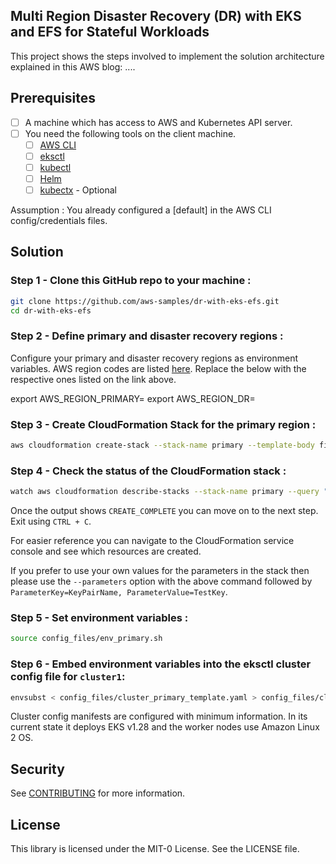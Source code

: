 ## Multi Region Disaster Recovery (DR) with EKS and EFS for Stateful Workloads

This project shows the steps involved to implement the solution architecture explained in this AWS blog: ....

## Prerequisites

- [ ] A machine which has access to AWS and Kubernetes API server.
- [ ] You need the following tools on the client machine.
	- [ ] [AWS CLI](https://docs.aws.amazon.com/cli/latest/userguide/cli-chap-install.html)
   	- [ ] [eksctl](https://eksctl.io/installation/)
  	- [ ] [kubectl](https://docs.aws.amazon.com/eks/latest/userguide/install-kubectl.html)
  	- [ ] [Helm](https://helm.sh/docs/intro/install/)
  	- [ ] [kubectx](https://github.com/ahmetb/kubectx) - Optional
     
Assumption : You already configured a [default] in the AWS CLI config/credentials files.

## Solution

### Step 1 - Clone this GitHub repo to your machine :

```bash
git clone https://github.com/aws-samples/dr-with-eks-efs.git
cd dr-with-eks-efs
```
### Step 2 - Define primary and disaster recovery regions :

Configure your primary and disaster recovery regions as environment variables. AWS region codes are listed [here](https://docs.aws.amazon.com/AWSEC2/latest/UserGuide/using-regions-availability-zones.html#concepts-available-regions).
Replace the <AWS-region-code> below with the respective ones listed on the link above.

export AWS_REGION_PRIMARY=<AWS-region-code>
export AWS_REGION_DR=<AWS-region-code>

### Step 3 - Create CloudFormation Stack for the primary region : 

```bash
aws cloudformation create-stack --stack-name primary --template-body file://template/cfn_primary.yaml --region $AWS_REGION_PRIMARY
```

### Step 4 - Check the status of the CloudFormation stack :

```bash
watch aws cloudformation describe-stacks --stack-name primary --query "Stacks[0].StackStatus" --output text --region $AWS_REGION_PRIMARY
```

Once the output shows `CREATE_COMPLETE` you can move on to the next step. Exit using `CTRL + C`. 

For easier reference you can navigate to the CloudFormation service console and see which resources are created. 

If you prefer to use your own values for the parameters in the stack then please use the `--parameters` option with the above command followed by `ParameterKey=KeyPairName, ParameterValue=TestKey`.

### Step 5 - Set environment variables :

```bash
source config_files/env_primary.sh
```

### Step 6 - Embed environment variables into the eksctl cluster config file for `cluster1`:

```bash
envsubst < config_files/cluster_primary_template.yaml > config_files/cluster_primary.yaml
```

Cluster config manifests are configured with minimum information. In its current state it deploys EKS v1.28 and the worker nodes use Amazon Linux 2 OS.

## Security

See [CONTRIBUTING](CONTRIBUTING.md#security-issue-notifications) for more information.

## License

This library is licensed under the MIT-0 License. See the LICENSE file.

